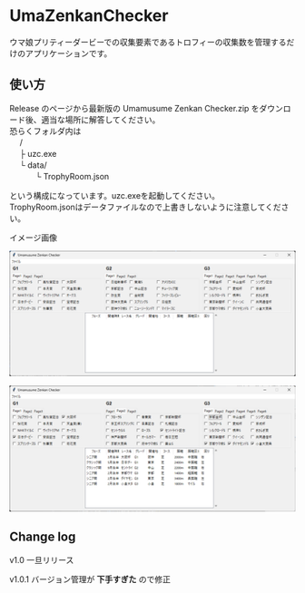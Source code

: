 # UmaZenkanChecker

ウマ娘プリティーダービーでの収集要素であるトロフィーの収集数を管理するだけのアプリケーションです。

## 使い方

Release のページから最新版の Umamusume Zenkan Checker.zip をダウンロード後、適当な場所に解答してください。<br>
恐らくフォルダ内は
<br>
　 /<br>
　 ├ uzc.exe<br>
　 └ data/<br>
　　　 └ TrophyRoom.json<br>

という構成になっています。uzc.exeを起動してください。<br>
TrophyRoom.jsonはデータファイルなので上書きしないように注意してください。

イメージ画像

<img src="https://github.com/huroshokunin/UmaZenkanChecker/blob/%E9%9B%91%E5%A4%9A/img/gui-1.png"><br>

<img src="https://github.com/huroshokunin/UmaZenkanChecker/blob/%E9%9B%91%E5%A4%9A/img/gui-2.png"><br>


## Change log

v1.0 一旦リリース

v1.0.1 バージョン管理が **下手すぎた** ので修正
